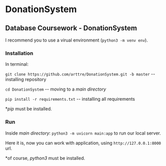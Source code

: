 # DonationSystem

## Database Coursework - DonationSystem

I recommend you to use a virual environment (```python3 -m venv env```).

### Installation
In terminal:

```git clone https://github.com/arttre/DonationSystem.git -b master``` -- installing repository

```cd DonationSystem``` -- moving to a _main directory_

```pip install -r requirements.txt``` -- installing all requirements

*_pip_ must be installed.

### Run

Inside _main directory_:
```python3 -m uvicorn main:app```
to run our local server.

Here it is, now you can work with application, using ```http://127.0.0.1:8000``` url.

*of course, _python3_ must be installed.

